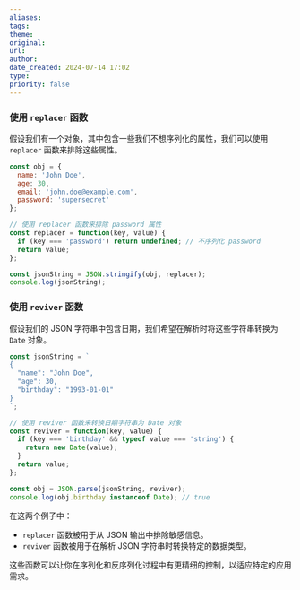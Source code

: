 ```yaml
---
aliases: 
tags: 
theme: 
original: 
url: 
author: 
date_created: 2024-07-14 17:02
type: 
priority: false
---
```

### 使用 `replacer` 函数
假设我们有一个对象，其中包含一些我们不想序列化的属性，我们可以使用 `replacer` 函数来排除这些属性。

```javascript
const obj = {
  name: 'John Doe',
  age: 30,
  email: 'john.doe@example.com',
  password: 'supersecret'
};

// 使用 replacer 函数来排除 password 属性
const replacer = function(key, value) {
  if (key === 'password') return undefined; // 不序列化 password
  return value;
};

const jsonString = JSON.stringify(obj, replacer);
console.log(jsonString);
```

### 使用 `reviver` 函数
假设我们的 JSON 字符串中包含日期，我们希望在解析时将这些字符串转换为 `Date` 对象。

```javascript
const jsonString = `
{
  "name": "John Doe",
  "age": 30,
  "birthday": "1993-01-01"
}
`;

// 使用 reviver 函数来转换日期字符串为 Date 对象
const reviver = function(key, value) {
  if (key === 'birthday' && typeof value === 'string') {
    return new Date(value);
  }
  return value;
};

const obj = JSON.parse(jsonString, reviver);
console.log(obj.birthday instanceof Date); // true
```

在这两个例子中：
- `replacer` 函数被用于从 JSON 输出中排除敏感信息。
- `reviver` 函数被用于在解析 JSON 字符串时转换特定的数据类型。

这些函数可以让你在序列化和反序列化过程中有更精细的控制，以适应特定的应用需求。
